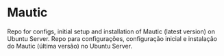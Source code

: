 # Mautic
Repo for configs, initial setup and installation of Mautic (latest version) on Ubuntu Server. 
Repo para configurações, configuração inicial e instalação do Mautic (última versão) no Ubuntu Server.
